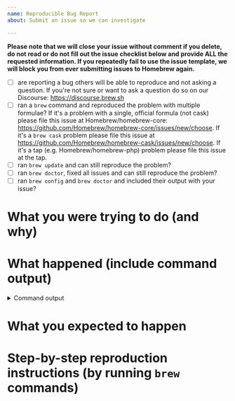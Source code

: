 ```yaml
---
name: Reproducible Bug Report
about: Submit an issue so we can investigate

---
```


**Please note that we will close your issue without comment if you delete, do not read or do not fill out the issue checklist below and provide ALL the requested information. If you repeatedly fail to use the issue template, we will block you from ever submitting issues to Homebrew again.**

- [ ] are reporting a bug others will be able to reproduce and not asking a question. If you're not sure or want to ask a question do so on our Discourse: https://discourse.brew.sh
- [ ] ran a `brew` command and reproduced the problem with multiple formulae? If it's a problem with a single, official formula (not cask) please file this issue at Homebrew/homebrew-core: https://github.com/Homebrew/homebrew-core/issues/new/choose. If it's a `brew cask` problem please file this issue at https://github.com/Homebrew/homebrew-cask/issues/new/choose. If it's a tap (e.g. Homebrew/homebrew-php) problem please file this issue at the tap.
- [ ] ran `brew update` and can still reproduce the problem?
- [ ] ran `brew doctor`, fixed all issues and can still reproduce the problem?
- [ ] ran `brew config` and `brew doctor` and included their output with your issue?

<!-- To help us debug your issue, please complete these sections: -->

# What you were trying to do (and why)

<!-- replace me -->

# What happened (include command output)

<!-- replace me -->

<details>
  <summary>Command output</summary>
  <pre>
  
  <!-- replace this with the command output -->
  
  </pre>
</details>

# What you expected to happen

<!-- replace me -->

# Step-by-step reproduction instructions (by running `brew` commands)

<!-- replace me -->
